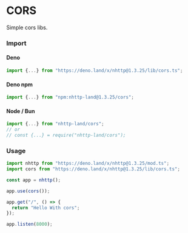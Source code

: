# CORS
Simple cors libs.

### Import
#### Deno
```ts
import {...} from "https://deno.land/x/nhttp@1.3.25/lib/cors.ts";
```
#### Deno npm
```ts
import {...} from "npm:nhttp-land@1.3.25/cors";
```
#### Node / Bun
```ts
import {...} from "nhttp-land/cors";
// or
// const {...} = require("nhttp-land/cors");
```

### Usage
```ts
import nhttp from "https://deno.land/x/nhttp@1.3.25/mod.ts";
import cors from "https://deno.land/x/nhttp@1.3.25/lib/cors.ts";

const app = nhttp();

app.use(cors());

app.get("/", () => {
  return "Hello With cors";
});

app.listen(8000);
```